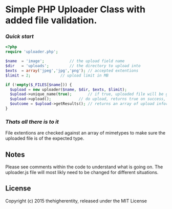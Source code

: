 Simple PHP Uploader Class with added file validation.
=======================================================

### ***Quick start***

```php
<?php
require 'uploader.php';

$name  = 'image'; 			// the upload field name
$dir   = 'uploads';			// the directory to upload into
$exts  = array('jpeg','jpg','png');	// accepted extentions
$limit = 2;				// upload limit in MB

if (!empty($_FILES[$name])) {
  $upload = new uploader($name, $dir, $exts, $limit);
  $upload->unique_name(true);		// if true, uploaded file will be given unique name
  $upload->upload();			// do upload, returns true on success, false otherwise
  $outcome = $upload->getResults();	// returns an array of upload information
}
```

### ***Thats all there is to it***

File extentions are checked against an array of mimetypes to make sure the uploaded file
is of the expected type.

Notes
-------

Please see comments within the code to understand what is going on.
The uploader.js file will most likly need to be changed for different situations.

License
---------

Copyright (c) 2015 thehigherentity, released under the MIT License

